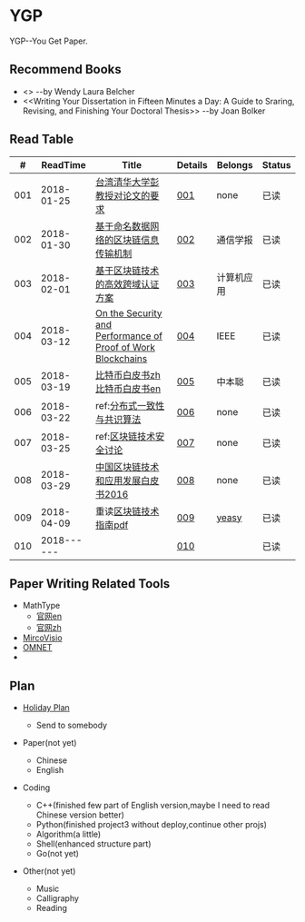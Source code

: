 # YGP
YGP--You Get Paper.


## Recommend Books
- <<Writing Your Journal Article in Tweleve Weeks>> --by Wendy Laura Belcher
- <<Writing Your Dissertation in Fifteen Minutes a Day: A Guide to Sraring, Revising, and Finishing Your Doctoral Thesis>> --by Joan Bolker



## Read Table

| # | ReadTime | Title | Details | Belongs | Status |
|---|----------|-------|---------|---------|--------|
|001|2018-01-25|[台湾清华大学彭教授对论文的要求](https://github.com/i0Ek3/YGP/blob/master/paper/%E5%8F%B0%E6%B9%BE%E6%B8%85%E5%8D%8E%E5%A4%A7%E5%AD%A6%E5%BD%AD%E6%95%99%E6%8E%88%E5%AF%B9%E8%AE%BA%E6%96%87%E7%9A%84%E8%A6%81%E6%B1%82.pdf) | [001](https://github.com/i0Ek3/YGP/blob/master/paper/details/001.md) |none|已读|
|002|2018-01-30|[基于命名数据网络的区块链信息传输机制](http://www.infocomm-journal.com/txxb/CN/article/openArticlePDFabs.jsp?id=166912) | [002](https://github.com/i0Ek3/YGP/blob/master/paper/details/002.md) |通信学报|已读|
|003|2018-02-01|[基于区块链技术的高效跨域认证方案](https://github.com/i0Ek3/YGP/blob/master/paper/readed/003.pdf) | [003](https://github.com/i0Ek3/YGP/blob/master/paper/details/003.md) |计算机应用|已读|
|004|2018-03-12|[On the Security and Performance of Proof of Work Blockchains](https://github.com/i0Ek3/YGP/blob/master/paper/readed/004.pdf) | [004](https://github.com/i0Ek3/YGP/blob/master/paper/details/004.md) |IEEE|已读|
|005|2018-03-19|[比特币白皮书zh](http://www.8btc.com/wiki/bitcoin-a-peer-to-peer-electronic-cash-system)  [比特币白皮书en](https://github.com/i0Ek3/YGP/blob/master/paper/readed/005.pdf) | [005](https://github.com/i0Ek3/YGP/blob/master/paper/details/005.md) |中本聪|已读|
|006|2018-03-22|ref:[分布式一致性与共识算法](https://draveness.me/consensus) | [006](https://github.com/i0Ek3/YGP/blob/master/paper/details/006.md) |none|已读|
|007|2018-03-25|ref:[区块链技术安全讨论](https://blockchain-sec.com/3/) | [007](https://github.com/i0Ek3/YGP/blob/master/paper/details/007.md) |none|已读|
|008|2018-03-29|[中国区块链技术和应用发展白皮书2016](https://github.com/i0Ek3/YGP/blob/master/paper/readed/008.pdf) | [008](https://github.com/i0Ek3/YGP/blob/master/paper/details/008.md) |none|已读|
|009|2018-04-09|重读[区块链技术指南](https://yeasy.gitbooks.io/blockchain_guide/)[pdf](https://github.com/i0Ek3/YGP/blob/master/paper/readed/009.pdf) | [009](https://github.com/i0Ek3/YGP/blob/master/paper/details/009.md) |[yeasy](https://github.com/yeasy)|已读|
|010|2018------|[]() | [010](https://github.com/i0Ek3/YGP/blob/master/paper/details/010.md) | |已读|




## Paper Writing Related Tools
- MathType
    - [官网en](http://www.dessci.com/en/products/mathtype/)
    - [官网zh](http://www.mathtype.cn)
- [MircoVisio](https://products.office.com/en-us/visio/flowchart-software?tab=tabs-1)
- [OMNET]()
- []()




## Plan

- [Holiday Plan](https://github.com/i0Ek3/YGP/blob/master/plan.md)
    - Send to somebody

- Paper(not yet)
    - Chinese
    - English

- Coding
    - C++(finished few part of English version,maybe I need to read Chinese version better)
    - Python(finished project3 without deploy,continue other projs)
    - Algorithm(a little)
    - Shell(enhanced structure part)
    - Go(not yet)

- Other(not yet)
    - Music
    - Calligraphy
    - Reading



